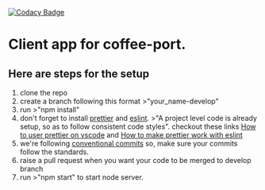 [![Codacy Badge](https://app.codacy.com/project/badge/Grade/42863d35b8ad4ef5acb2abc58b5aa25f)](https://www.codacy.com/gh/BuildForSDGCohort2/coffee-port-client?utm_source=github.com&utm_medium=referral&utm_content=BuildForSDGCohort2/coffee-port-client&utm_campaign=Badge_Grade)

# Client app for coffee-port.

## Here are steps for the setup

1. clone the repo
2. create a branch following this format >"your_name-develop"
3. run >"npm install"
4. don't forget to install [prettier](https://marketplace.visualstudio.com/items?itemName=esbenp.prettier-vscode) and [eslint](https://marketplace.visualstudio.com/items?itemName=dbaeumer.vscode-eslint). >"A project level code is already setup, so as to follow consistent code styles". checkout these links [How to user prettier on vscode](https://www.robinwieruch.de/how-to-use-prettier-vscode) and [How to make prettier work with eslint](https://www.robinwieruch.de/prettier-eslint)
5. we're following [conventional commits](https://www.conventionalcommits.org/en/v1.0.0/) so, make sure your commits follow the standards.
6. raise a pull request when you want your code to be merged to develop branch
7. run >"npm start" to start node server.
